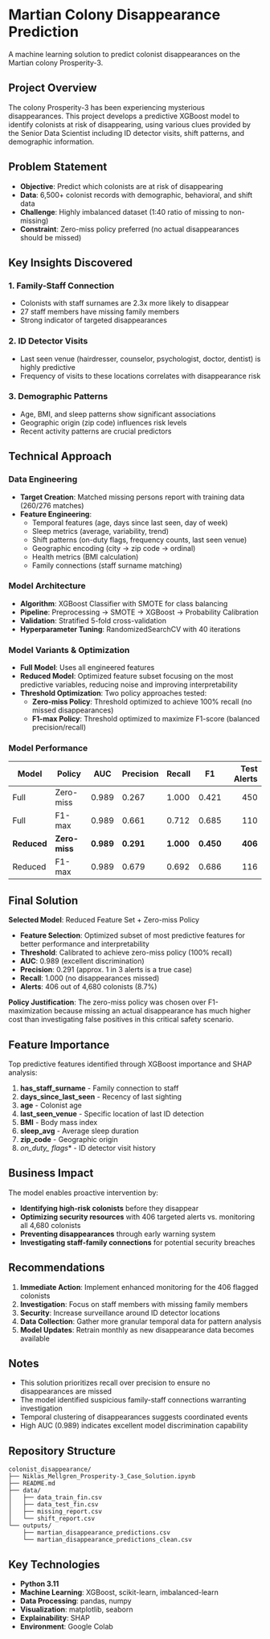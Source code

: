 # Martian Colony Disappearance Prediction

A machine learning solution to predict colonist disappearances on the Martian colony Prosperity-3.

## Project Overview

The colony Prosperity-3 has been experiencing mysterious disappearances. This project develops a predictive XGBoost model to identify colonists at risk of disappearing, using various clues provided by the Senior Data Scientist including ID detector visits, shift patterns, and demographic information.

## Problem Statement

- **Objective**: Predict which colonists are at risk of disappearing
- **Data**: 6,500+ colonist records with demographic, behavioral, and shift data
- **Challenge**: Highly imbalanced dataset (1:40 ratio of missing to non-missing)
- **Constraint**: Zero-miss policy preferred (no actual disappearances should be missed)

## Key Insights Discovered

### 1. **Family-Staff Connection** 
- Colonists with staff surnames are 2.3x more likely to disappear
- 27 staff members have missing family members
- Strong indicator of targeted disappearances

### 2. **ID Detector Visits** 
- Last seen venue (hairdresser, counselor, psychologist, doctor, dentist) is highly predictive
- Frequency of visits to these locations correlates with disappearance risk

### 3. **Demographic Patterns** 
- Age, BMI, and sleep patterns show significant associations
- Geographic origin (zip code) influences risk levels
- Recent activity patterns are crucial predictors

## Technical Approach

### Data Engineering
- **Target Creation**: Matched missing persons report with training data (260/276 matches)
- **Feature Engineering**: 
  - Temporal features (age, days since last seen, day of week)
  - Sleep metrics (average, variability, trend)
  - Shift patterns (on-duty flags, frequency counts, last seen venue)
  - Geographic encoding (city → zip code → ordinal)
  - Health metrics (BMI calculation)
  - Family connections (staff surname matching)

### Model Architecture
- **Algorithm**: XGBoost Classifier with SMOTE for class balancing
- **Pipeline**: Preprocessing → SMOTE → XGBoost → Probability Calibration
- **Validation**: Stratified 5-fold cross-validation
- **Hyperparameter Tuning**: RandomizedSearchCV with 40 iterations

### Model Variants & Optimization
- **Full Model**: Uses all engineered features
- **Reduced Model**: Optimized feature subset focusing on the most predictive variables, reducing noise and improving interpretability
- **Threshold Optimization**: Two policy approaches tested:
  - **Zero-miss Policy**: Threshold optimized to achieve 100% recall (no missed disappearances)
  - **F1-max Policy**: Threshold optimized to maximize F1-score (balanced precision/recall)

### Model Performance
| Model | Policy | AUC | Precision | Recall | F1 | Test Alerts |
|-------|--------|-----|-----------|--------|----|-----------:|
| Full | Zero-miss | 0.989 | 0.267 | 1.000 | 0.421 | 450 |
| Full | F1-max | 0.989 | 0.661 | 0.712 | 0.685 | 110 |
| **Reduced** | **Zero-miss** | **0.989** | **0.291** | **1.000** | **0.450** | **406** |
| Reduced | F1-max | 0.989 | 0.679 | 0.692 | 0.686 | 116 |

## Final Solution

**Selected Model**: Reduced Feature Set + Zero-miss Policy
- **Feature Selection**: Optimized subset of most predictive features for better performance and interpretability
- **Threshold**: Calibrated to achieve zero-miss policy (100% recall)
- **AUC**: 0.989 (excellent discrimination)
- **Precision**: 0.291 (approx. 1 in 3 alerts is a true case)
- **Recall**: 1.000 (no disappearances missed)
- **Alerts**: 406 out of 4,680 colonists (8.7%)

**Policy Justification**: The zero-miss policy was chosen over F1-maximization because missing an actual disappearance has much higher cost than investigating false positives in this critical safety scenario.

## Feature Importance

Top predictive features identified through XGBoost importance and SHAP analysis:
1. **has_staff_surname** - Family connection to staff
2. **days_since_last_seen** - Recency of last sighting
3. **age** - Colonist age
4. **last_seen_venue** - Specific location of last ID detection
5. **BMI** - Body mass index
6. **sleep_avg** - Average sleep duration
7. **zip_code** - Geographic origin
8. **on_duty_* flags** - ID detector visit history

## Business Impact

The model enables proactive intervention by:
- **Identifying high-risk colonists** before they disappear
- **Optimizing security resources** with 406 targeted alerts vs. monitoring all 4,680 colonists
- **Preventing disappearances** through early warning system
- **Investigating staff-family connections** for potential security breaches

## Recommendations

1. **Immediate Action**: Implement enhanced monitoring for the 406 flagged colonists
2. **Investigation**: Focus on staff members with missing family members
3. **Security**: Increase surveillance around ID detector locations
4. **Data Collection**: Gather more granular temporal data for pattern analysis
5. **Model Updates**: Retrain monthly as new disappearance data becomes available

## Notes

- This solution prioritizes recall over precision to ensure no disappearances are missed
- The model identified suspicious family-staff connections warranting investigation
- Temporal clustering of disappearances suggests coordinated events
- High AUC (0.989) indicates excellent model discrimination capability

## Repository Structure

```
colonist_disappearance/
├── Niklas_Mellgren_Prosperity-3_Case_Solution.ipynb
├── README.md
├── data/
│   ├── data_train_fin.csv
│   ├── data_test_fin.csv
│   ├── missing_report.csv
│   └── shift_report.csv
└── outputs/
    ├── martian_disappearance_predictions.csv
    └── martian_disappearance_predictions_clean.csv
```

## Key Technologies

- **Python 3.11**
- **Machine Learning**: XGBoost, scikit-learn, imbalanced-learn
- **Data Processing**: pandas, numpy
- **Visualization**: matplotlib, seaborn
- **Explainability**: SHAP
- **Environment**: Google Colab

